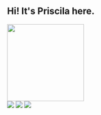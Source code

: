 ## Hi! It's Priscila here. 

<div align="topcenter">
  <a href="https://github.com/rpriscilam">
  <img height="180em" src="https://github-readme-stats.vercel.app/api?username=rpriscilam&show_icons=true&theme=yeblu&include_all_commits=true&count_private=true"/>


 <div> 
    <a href="https://instagram.com/rpriscilam" target="_blank"><img src="https://img.shields.io/badge/-Instagram-%23E4405F?style=for-the-badge&logo=instagram&logoColor=white" target="_blank"></a>
 	  <a href = "mailto:rpriscilam@gmail.com"><img src="https://img.shields.io/badge/-Gmail-%23333?style=for-the-badge&logo=gmail&logoColor=white" target="_blank"></a>
  <a href="https://www.linkedin.com/in/rpriscilam" target="_blank"><img src="https://img.shields.io/badge/-LinkedIn-%230077B5?style=for-the-badge&logo=linkedin&logoColor=white" target="_blank"></a> 

 
</div>
